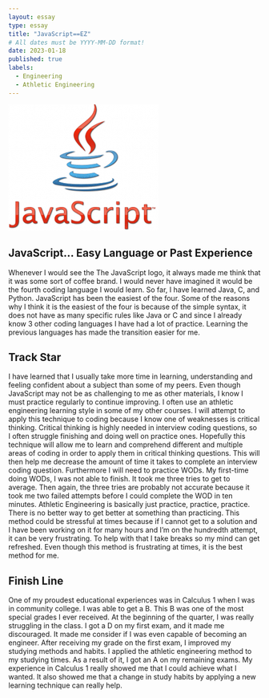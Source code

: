 ```yaml
---
layout: essay
type: essay
title: "JavaScript==EZ"
# All dates must be YYYY-MM-DD format!
date: 2023-01-18
published: true
labels:
  - Engineering
  - Athletic Engineering
---
```


<img width="300px" src="../img/javaScript.png" >  

## **JavaScript... Easy Language or Past Experience**

  Whenever I would see the The JavaScript logo, it always made me think that it was some sort of coffee brand. I would never have imagined it would be the fourth coding language I would learn. So far, I have learned Java, C, and Python. JavaScript has been the easiest of the four. Some of the reasons why I think it is the easiest of the four is because of the simple syntax, it does not have as many specific rules like Java or C and since I already know 3 other coding languages I have had a lot of practice. Learning the previous languages has made the transition easier for me.

 ## **Track Star**
 
  
  I have learned that I usually take more time in learning, understanding and feeling confident about a subject than some of my peers. Even though JavaScript may not be as challenging to me as other materials,  I know I must practice regularly to continue improving. I often use an athletic engineering learning style in some of my other courses. I will attempt to apply this technique to coding because I know one of weaknesses is critical thinking. Critical thinking is highly needed in interview coding questions, so I often struggle finishing and doing well on practice ones. Hopefully this technique will allow me to learn and comprehend different and multiple areas of coding in order to apply them in critical thinking questions. This will then help me decrease the amount of time it takes to complete an interview coding question.  Furthermore I will need to practice WODs. My first-time doing WODs, I was not able to finish. It took me three tries to get to average. Then again, the three tries are probably not accurate because it took me two failed attempts before I could complete the WOD in ten minutes. Athletic Engineering is basically just practice, practice, practice. There is no better way to get better at something than practicing. This method could be stressful at times because if I cannot get to a solution and I have been working on it for many hours and I’m on the hundredth attempt, it can be very frustrating. To help with that I take breaks so my mind can get refreshed. Even though this method is frustrating at times, it is the best method for me. 

## **Finish Line**

  One of my proudest educational experiences was in Calculus 1 when I was in community college. I was able to get a B. This B was one of the most special grades I ever received. At the beginning of the quarter, I was really struggling in the class. I got a D on my first exam, and it made me discouraged. It made me consider if I was even capable of becoming an engineer. After receiving my grade on the first exam, I improved my studying methods and habits. I applied the athletic engineering method to my studying times.  As a result of it, I got an A on my remaining exams. My experience in Calculus 1 really showed me that I could achieve what I wanted. It also showed me that a change in study habits by applying a new learning technique can really help. 
